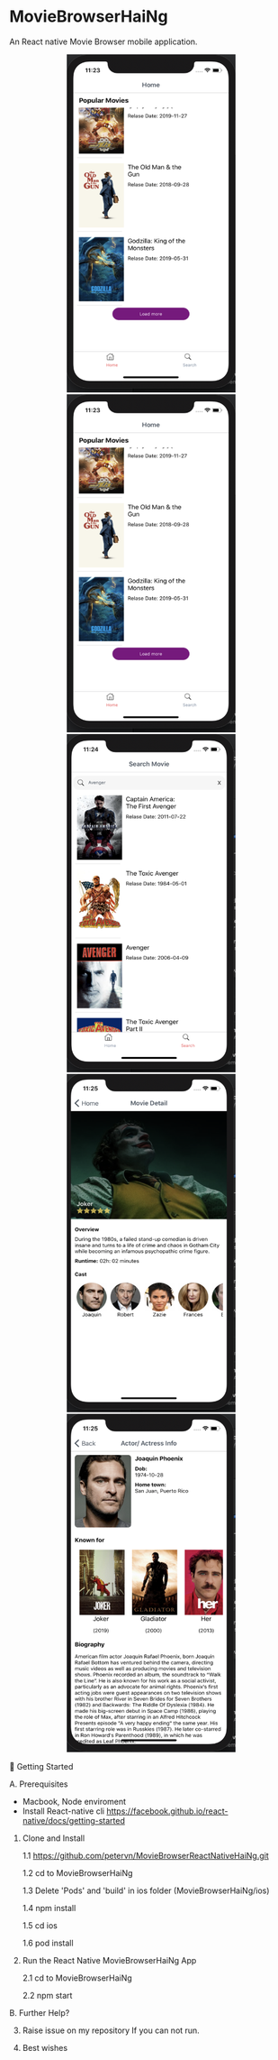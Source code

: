 # MovieBrowserHaiNg

An React native Movie Browser mobile application.
<p align="center">
  <img
 src="https://github.com/petervn/MovieBrowserHaiNg/blob/master/MovieBrowserHaiNg/src/common/asset/images/Introduction/Screenshot%202019-10-20%20at%2011.23.53%20AM.png" width="300" height="600"  />
 
  <img src="https://raw.githubusercontent.com/petervn/MovieBrowserHaiNg/master/MovieBrowserHaiNg/src/common/asset/images/Introduction/Screenshot%202019-10-20%20at%2011.23.53%20AM.png?token=ABDMW3FBUJF7VO44FVNZSMK5VPLLS" width="300" height="600" alt="accessibil" />
 <img src="https://github.com/petervn/MovieBrowserHaiNg/blob/master/MovieBrowserHaiNg/src/common/asset/images/Introduction/Screenshot%202019-10-20%20at%2011.24.41%20AM.png" width="300" height="600" />
   <img src="https://github.com/petervn/MovieBrowserHaiNg/blob/master/MovieBrowserHaiNg/src/common/asset/images/Introduction/Screenshot%202019-10-20%20at%2011.25.00%20AM.png" width="300" height="600"  />
   <img src="https://github.com/petervn/MovieBrowserHaiNg/blob/master/MovieBrowserHaiNg/src/common/asset/images/Introduction/Screenshot%202019-10-20%20at%2011.25.14%20AM.png" width="300" height="600" />
 </p>



🚀 Getting Started

A. Prerequisites

- Macbook, Node enviroment
- Install React-native cli https://facebook.github.io/react-native/docs/getting-started

1. Clone and Install

   1.1 https://github.com/petervn/MovieBrowserReactNativeHaiNg.git
   
   1.2 cd to MovieBrowserHaiNg
   
   1.3 Delete 'Pods' and 'build' in ios folder (MovieBrowserHaiNg/ios)
   
   1.4 npm install
   
   1.5 cd ios
   
   1.6 pod install
2. Run the React Native MovieBrowserHaiNg App

   2.1 cd to MovieBrowserHaiNg
   
   2.2 npm start
   
B. Further Help?
   
3. Raise issue on my repository If you can not run.

4. Best wishes
